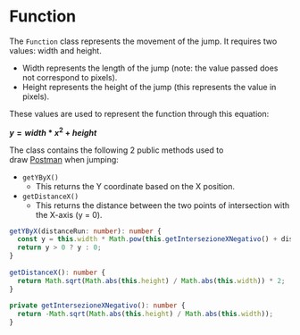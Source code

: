 # Function

The `Function` class represents the movement of the jump. It requires two values: width and height.

- Width represents the length of the jump (note: the value passed does not correspond to pixels).
- Height represents the height of the jump (this represents the value in pixels).

These values are used to represent the function through this equation:

**$y = width * x^2 + height$**

The class contains the following 2 public methods used to draw [Postman](./../models/postman.md) when jumping:

- `getYByX()`
    - This returns the Y coordinate based on the X position.
- `getDistanceX()`
    - This returns the distance between the two points of intersection with the X-axis (y = 0).

```Typescript 
getYByX(distanceRun: number): number {  
  const y = this.width * Math.pow(this.getIntersezioneXNegativo() + distanceRun, 2) + this.height;  
  return y > 0 ? y : 0;  
}  
  
getDistanceX(): number {  
  return Math.sqrt(Math.abs(this.height) / Math.abs(this.width)) * 2;  
}  
  
private getIntersezioneXNegativo(): number {  
  return -Math.sqrt(Math.abs(this.height) / Math.abs(this.width));  
}
```